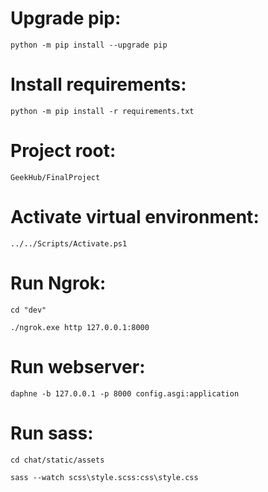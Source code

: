 # Upgrade pip:

`python -m pip install --upgrade pip`

# Install requirements:

`python -m pip install -r requirements.txt`


# Project root:

`GeekHub/FinalProject`

# Activate virtual environment:

`../../Scripts/Activate.ps1`

# Run Ngrok:

`cd "dev"`

`./ngrok.exe http 127.0.0.1:8000`

# Run webserver:

`daphne -b 127.0.0.1 -p 8000 config.asgi:application`

# Run sass:

`cd chat/static/assets`

`sass --watch scss\style.scss:css\style.css`
